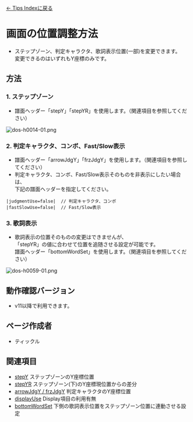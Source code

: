 [← Tips Indexに戻る](tips-index.html)
# 画面の位置調整方法
- ステップゾーン、判定キャラクタ、歌詞表示位置(一部)を変更できます。  
変更できるのはいずれもY座標のみです。

## 方法
### 1. ステップゾーン
- 譜面ヘッダー「stepY」「stepYR」を使用します。（関連項目を参照してください）

![dos-h0014-01.png](./wiki/dos-h0014-01.png)

### 2. 判定キャラクタ、コンボ、Fast/Slow表示
- 譜面ヘッダー「arrowJdgY」「frzJdgY」を使用します。（関連項目を参照してください）
- 判定キャラクタ、コンボ、Fast/Slow表示そのものを非表示にしたい場合は、  
下記の譜面ヘッダーを指定してください。
```
|judgmentUse=false|  // 判定キャラクタ、コンボ
|fastSlowUse=false|  // Fast/Slow表示
```

### 3. 歌詞表示
- 歌詞表示の位置そのものの変更はできませんが、  
「stepYR」の値に合わせて位置を追随させる設定が可能です。  
譜面ヘッダー「bottomWordSet」を使用します。（関連項目を参照してください）

![dos-h0059-01.png](./wiki/dos-h0059-01.png)

## 動作確認バージョン
- v11以降で利用できます。

## ページ作成者
- ティックル

## 関連項目
- [stepY](dos-h0014-stepY.html)  ステップゾーンのY座標位置
- [stepYR](dos-h0049-stepYR.html)  ステップゾーン(下)のY座標現位置からの差分
- [arrowJdgY / frzJdgY](dos-h0058-jdgY.html)  判定キャラクタのY座標位置
- [displayUse](dos-h0057-displayUse.html)  Display項目の利用有無
- [bottomWordSet](dos-h0059-bottomWordSet.html)  下側の歌詞表示位置をステップゾーン位置に連動させる設定